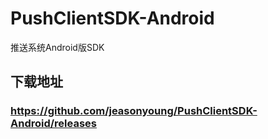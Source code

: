 # PushClientSDK-Android
推送系统Android版SDK

## 下载地址
### https://github.com/jeasonyoung/PushClientSDK-Android/releases
